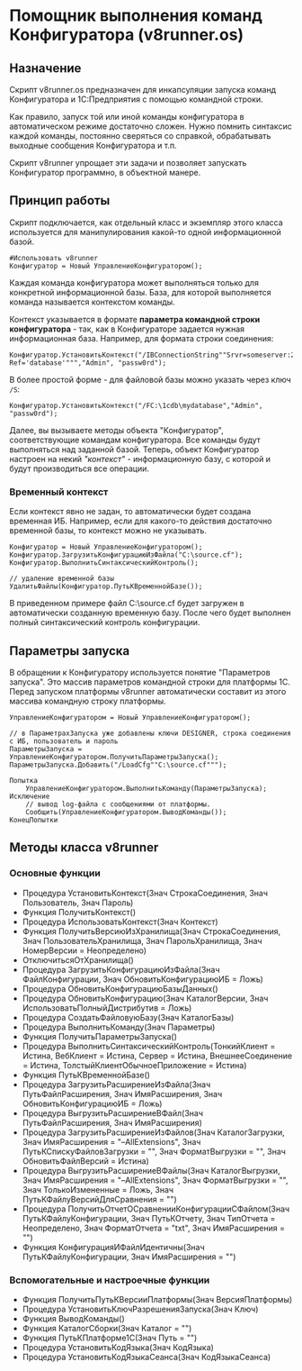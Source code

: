 # Помощник выполнения команд Конфигуратора (v8runner.os)

## Назначение

Скрипт v8runner.os предназначен для инкапсуляции запуска команд Конфигуратора и 1С:Предприятия с помощью командной строки.

Как правило, запуск той или иной команды конфигуратора в автоматическом режиме достаточно сложен. Нужно помнить синтаксис каждой команды, постоянно сверяться со справкой, обрабатывать выходные сообщения Конфигуратора и т.п.

Скрипт v8runner упрощает эти задачи и позволяет запускать Конфигуратор программно, в объектной манере.

## Принцип работы

Скрипт подключается, как отдельный класс и экземпляр этого класса используется для манипулирования какой-то одной информационной базой.

```bsl
#Использовать v8runner
Конфигуратор = Новый УправлениеКонфигуратором();
```

Каждая команда конфигуратора может выполняться только для конкретной информационной базы. База, для которой выполняется команда называется контекстом команды.

Контекст указывается в формате **параметра командной строки конфигуратора** - так, как в Конфигураторе задается нужная информационная база. Например, для формата строки соединения:

```bsl
Конфигуратор.УстановитьКонтекст("/IBConnectionString""Srvr=someserver:2041; Ref='database'""","Admin", "passw0rd");
```

В более простой форме - для файловой базы можно указать через ключ ```/S```:

```bsl
Конфигуратор.УстановитьКонтекст("/FC:\1cdb\mydatabase","Admin", "passw0rd");
```

Далее, вы вызываете методы объекта "Конфигуратор", соответствующие командам конфигуратора. Все команды будут выполняться над заданной базой. Теперь, объект Конфигуратор настроен на некий *"контекст"* - информационную базу, с которой и будут производиться все операции.

### Временный контекст

Если контекст явно не задан, то автоматически будет создана временная ИБ. Например, если для какого-то действия достаточно временной базы, то контекст можно не указывать.

```bsl
Конфигуратор = Новый УправлениеКонфигуратором();
Конфигуратор.ЗагрузитьКонфигурациюИзФайла("C:\source.cf");
Конфигуратор.ВыполнитьСинтаксическийКонтроль();

// удаление временной базы
УдалитьФайлы(Конфигуратор.ПутьКВременнойБазе());
```

В приведенном примере файл C:\source.cf будет загружен в автоматически созданную временную базу. После чего будет выполнен полный синтаксический контроль конфигурации.

## Параметры запуска

В обращении к Конфигуратору используется понятие "Параметров запуска". Это массив параметров командной строки для платформы 1С. Перед запуском платформы v8runner автоматически составит из этого массива командную строку платформы.

```bsl
УправлениеКонфигуратором = Новый УправлениеКонфигуратором();

// в ПараметрахЗапуска уже добавлены ключи DESIGNER, строка соединения с ИБ, пользователь и пароль
ПараметрыЗапуска = УправлениеКонфигуратором.ПолучитьПараметрыЗапуска();
ПараметрыЗапуска.Добавить("/LoadCfg""C:\source.cf"""); 

Попытка
    УправлениеКонфигуратором.ВыполнитьКоманду(ПараметрыЗапуска);
Исключение
    // вывод log-файла с сообщениями от платформы.
    Сообщить(УправлениеКонфигуратором.ВыводКоманды());
КонецПопытки
```

## Методы класса v8runner

### Основные функции

- Процедура УстановитьКонтекст(Знач СтрокаСоединения, Знач Пользователь, Знач Пароль) 
- Функция ПолучитьКонтекст()
- Процедура ИспользоватьКонтекст(Знач Контекст) 
- Функция ПолучитьВерсиюИзХранилища(Знач СтрокаСоединения, Знач ПользовательХранилища, Знач ПарольХранилища, Знач НомерВерсии = Неопределено) 
- ОтключитьсяОтХранилища()
- Процедура ЗагрузитьКонфигурациюИзФайла(Знач ФайлКонфигурации, Знач ОбновитьКонфигурациюИБ = Ложь)
- Процедура ОбновитьКонфигурациюБазыДанных()
- Процедура ОбновитьКонфигурацию(Знач КаталогВерсии, Знач ИспользоватьПолныйДистрибутив = Ложь)
- Процедура СоздатьФайловуюБазу(Знач КаталогБазы)
- Процедура ВыполнитьКоманду(Знач Параметры)
- Функция ПолучитьПараметрыЗапуска()
- Процедура ВыполнитьСинтаксическийКонтроль(ТонкийКлиент = Истина, ВебКлиент = Истина, Сервер = Истина, ВнешнееСоединение = Истина, ТолстыйКлиентОбычноеПриложение = Истина)
- Функция ПутьКВременнойБазе()
- Процедура ЗагрузитьРасширениеИзФайла(Знач ПутьФайлРасширения, Знач ИмяРасширения, Знач ОбновитьКонфигурациюИБ = Ложь)
- Процедура ВыгрузитьРасширениеВФайл(Знач ПутьФайлРасширения, Знач ИмяРасширения)
- Процедура ЗагрузитьРасширениеИзФайлов(Знач КаталогЗагрузки, Знач ИмяРасширения = "–AllExtensions", Знач ПутьКСпискуФайловЗагрузки = "", Знач ФорматВыгрузки = "", Знач ОбновитьФайлВерсий = Истина)
- Процедура ВыгрузитьРасширениеВФайлы(Знач КаталогВыгрузки, Знач ИмяРасширения = "–AllExtensions", Знач ФорматВыгрузки = "", Знач ТолькоИзмененные = Ложь, Знач ПутьКФайлуВерсийДляСравнения = "")
- Процедура ПолучитьОтчетОСравненииКонфигурацииСФайлом(Знач ПутьКФайлуКонфигурации, Знач ПутьКОтчету, Знач ТипОтчета = Неопределено, Знач ФорматОтчета = "txt", Знач ИмяРасширения = "") 
- Функция КонфигурацияИФайлИдентичны(Знач ПутьКФайлуКонфигурации, Знач ИмяРасширения = "")

### Вспомогательные и настроечные функции

- Функция ПолучитьПутьКВерсииПлатформы(Знач ВерсияПлатформы)
- Процедура УстановитьКлючРазрешенияЗапуска(Знач Ключ)
- Функция ВыводКоманды()
- Функция КаталогСборки(Знач Каталог = "")
- Функция ПутьКПлатформе1С(Знач Путь = "")
- Процедура УстановитьКодЯзыка(Знач КодЯзыка)
- Процедура УстановитьКодЯзыкаСеанса(Знач КодЯзыкаСеанса)